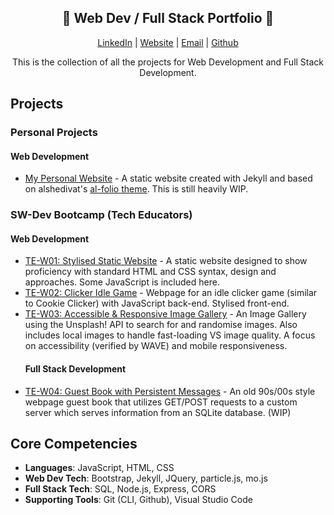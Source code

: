 <section>
    <div align="center">
        <h1>📠 Web Dev / Full Stack Portfolio 📠</h1>
        <p>
            <a href="http://www.LinkedIn.com/in/kevin-barr1988">LinkedIn</a> |
            <a href="http://kjb88.github.io">Website</a> |
            <a href="mailto:kevinbarr.business@gmail.com">Email</a> |
            <a href="https://github.com/KJB88">Github</a>
        </p>
        <p>
            This is the collection of all the projects for Web Development and Full Stack Development.
        </p>
    </div>
</section>
<section>
  <h2>Projects</h2>
    <h3> Personal Projects</h3>
    <h4>Web Development</h4>
    <ul>
      <li><a href="https://github.com/KJB88/KJB88.github.io">My Personal Website</a> - A static website created with Jekyll and based on alshedivat's <a href="https://github.com/alshedivat/al-folio"> al-folio theme</a>. This is still heavily WIP.</li>
         <!--   <h4>Full Stack Development</h4> -->
    </ul> 
    <h3>SW-Dev Bootcamp (Tech Educators)</h3>
    <h4>Web Development</h4>
    <ul>
        <li><a href="https://github.com/KJB88/TechEd_SD-W01">TE-W01: Stylised Static Website</a> - A static website designed to show proficiency with standard HTML and CSS syntax, design and approaches. Some JavaScript is included here.</li>   
        <li><a href="https://github.com/KJB88/TechEd_SD-W02">TE-W02: Clicker Idle Game</a> - Webpage for an idle clicker game (similar to Cookie Clicker) with JavaScript back-end. Stylised front-end.</li>
        <li><a href="https://github.com/KJB88/TechEd_SD-W03">TE-W03: Accessible & Responsive Image Gallery</a> - An Image Gallery using the Unsplash! API to search for and randomise images. Also includes local images to handle fast-loading VS image quality. A focus on accessibility (verified by WAVE) and mobile responsiveness.</li>
            <h4>Full Stack Development</h4>
        <li><a href="https://github.com/KJB88/TechEd_SD-W04">TE-W04: Guest Book with Persistent Messages</a> - An old 90s/00s style webpage guest book that utilizes GET/POST requests to a custom server which serves information from an SQLite database. (WIP)</li>
    </ul>
</section>
  <!--
  <h3>Clones</h3>
    <ul>
      <li><a href=""></a>:</li>
    </ul>
  <h3>Original Concepts</h3>
    <ul>
      <li><a href=""></a>:</li>
    </ul>
  <h3>Discovery Demos</h3>
    <ul>
      <li><a href=""></a>:</li>
    </ul>
  -->
</div>
<div>
<h2>Core Competencies</h2>
<ul>
  <li><b>Languages</b>: JavaScript, HTML, CSS </li>
  <li><b>Web Dev Tech</b>: Bootstrap, Jekyll, JQuery, particle.js, mo.js</li>
    <li><b>Full Stack Tech</b>: SQL, Node.js, Express, CORS</li>
  <li><b>Supporting Tools</b>: Git (CLI, Github), Visual Studio Code</li>
</ul>
</div>
